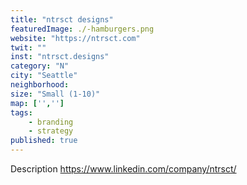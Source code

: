 ```yaml
---
title: "ntrsct designs"
featuredImage: ./-hamburgers.png
website: "https://ntrsct.com"
twit: ""
inst: "ntrsct.designs"
category: "N"
city: "Seattle"
neighborhood:
size: "Small (1-10)"
map: ['','']
tags:
    - branding
    - strategy
published: true
---
```


Description
https://www.linkedin.com/company/ntrsct/




